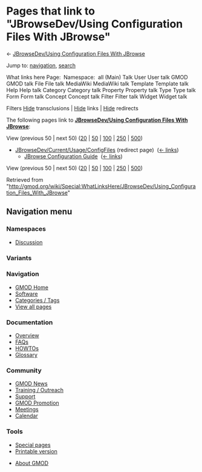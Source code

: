 <div id="mw-page-base" class="noprint">

</div>

<div id="mw-head-base" class="noprint">

</div>

<div id="content" class="mw-body" role="main">

<span id="top"></span>

<div id="mw-js-message" style="display:none;">

</div>



# <span dir="auto">Pages that link to "JBrowseDev/Using Configuration Files With JBrowse"</span>

<div id="bodyContent">

<div id="contentSub">

← <a
href="/mediawiki/index.php?title=JBrowseDev/Using_Configuration_Files_With_JBrowse&amp;redirect=no"
class="mw-redirect"
title="JBrowseDev/Using Configuration Files With JBrowse">JBrowseDev/Using
Configuration Files With JBrowse</a>

</div>

<div id="jump-to-nav" class="mw-jump">

Jump to: [navigation](#mw-navigation), [search](#p-search)

</div>

<div id="mw-content-text">

What links here Page:  Namespace:  all (Main) Talk User User talk GMOD
GMOD talk File File talk MediaWiki MediaWiki talk Template Template talk
Help Help talk Category Category talk Property Property talk Type Type
talk Form Form talk Concept Concept talk Filter Filter talk Widget
Widget talk

Filters
[Hide](/mediawiki/index.php?title=Special:WhatLinksHere/JBrowseDev/Using_Configuration_Files_With_JBrowse&hidetrans=1 "Special:WhatLinksHere/JBrowseDev/Using Configuration Files With JBrowse")
transclusions \|
[Hide](/mediawiki/index.php?title=Special:WhatLinksHere/JBrowseDev/Using_Configuration_Files_With_JBrowse&hidelinks=1 "Special:WhatLinksHere/JBrowseDev/Using Configuration Files With JBrowse")
links \|
[Hide](/mediawiki/index.php?title=Special:WhatLinksHere/JBrowseDev/Using_Configuration_Files_With_JBrowse&hideredirs=1 "Special:WhatLinksHere/JBrowseDev/Using Configuration Files With JBrowse")
redirects

The following pages link to
**<a href="/wiki/JBrowseDev/Using_Configuration_Files_With_JBrowse"
class="mw-redirect"
title="JBrowseDev/Using Configuration Files With JBrowse">JBrowseDev/Using
Configuration Files With JBrowse</a>**:

View (previous 50 \| next 50)
([20](/mediawiki/index.php?title=Special:WhatLinksHere/JBrowseDev/Using_Configuration_Files_With_JBrowse&limit=20 "Special:WhatLinksHere/JBrowseDev/Using Configuration Files With JBrowse")
\|
[50](/mediawiki/index.php?title=Special:WhatLinksHere/JBrowseDev/Using_Configuration_Files_With_JBrowse&limit=50 "Special:WhatLinksHere/JBrowseDev/Using Configuration Files With JBrowse")
\|
[100](/mediawiki/index.php?title=Special:WhatLinksHere/JBrowseDev/Using_Configuration_Files_With_JBrowse&limit=100 "Special:WhatLinksHere/JBrowseDev/Using Configuration Files With JBrowse")
\|
[250](/mediawiki/index.php?title=Special:WhatLinksHere/JBrowseDev/Using_Configuration_Files_With_JBrowse&limit=250 "Special:WhatLinksHere/JBrowseDev/Using Configuration Files With JBrowse")
\|
[500](/mediawiki/index.php?title=Special:WhatLinksHere/JBrowseDev/Using_Configuration_Files_With_JBrowse&limit=500 "Special:WhatLinksHere/JBrowseDev/Using Configuration Files With JBrowse"))

- [JBrowseDev/Current/Usage/ConfigFiles](/mediawiki/index.php?title=JBrowseDev/Current/Usage/ConfigFiles&redirect=no "JBrowseDev/Current/Usage/ConfigFiles")
  (redirect page) ‎ <span class="mw-whatlinkshere-tools">([←
  links](/mediawiki/index.php?title=Special:WhatLinksHere&target=JBrowseDev%2FCurrent%2FUsage%2FConfigFiles "Special:WhatLinksHere"))</span>
  - [JBrowse Configuration
    Guide](/wiki/JBrowse_Configuration_Guide "JBrowse Configuration Guide")
    ‎ <span class="mw-whatlinkshere-tools">([←
    links](/mediawiki/index.php?title=Special:WhatLinksHere&target=JBrowse+Configuration+Guide "Special:WhatLinksHere"))</span>

View (previous 50 \| next 50)
([20](/mediawiki/index.php?title=Special:WhatLinksHere/JBrowseDev/Using_Configuration_Files_With_JBrowse&limit=20 "Special:WhatLinksHere/JBrowseDev/Using Configuration Files With JBrowse")
\|
[50](/mediawiki/index.php?title=Special:WhatLinksHere/JBrowseDev/Using_Configuration_Files_With_JBrowse&limit=50 "Special:WhatLinksHere/JBrowseDev/Using Configuration Files With JBrowse")
\|
[100](/mediawiki/index.php?title=Special:WhatLinksHere/JBrowseDev/Using_Configuration_Files_With_JBrowse&limit=100 "Special:WhatLinksHere/JBrowseDev/Using Configuration Files With JBrowse")
\|
[250](/mediawiki/index.php?title=Special:WhatLinksHere/JBrowseDev/Using_Configuration_Files_With_JBrowse&limit=250 "Special:WhatLinksHere/JBrowseDev/Using Configuration Files With JBrowse")
\|
[500](/mediawiki/index.php?title=Special:WhatLinksHere/JBrowseDev/Using_Configuration_Files_With_JBrowse&limit=500 "Special:WhatLinksHere/JBrowseDev/Using Configuration Files With JBrowse"))

</div>

<div class="printfooter">

Retrieved from
"<http://gmod.org/wiki/Special:WhatLinksHere/JBrowseDev/Using_Configuration_Files_With_JBrowse>"

</div>

<div id="catlinks" class="catlinks catlinks-allhidden">

</div>

<div class="visualClear">

</div>

</div>

</div>

<div id="mw-navigation">

## Navigation menu

<div id="mw-head">



<div id="left-navigation">

<div id="p-namespaces" class="vectorTabs" role="navigation"
aria-labelledby="p-namespaces-label">

### Namespaces


- <span id="ca-talk"><a
  href="/mediawiki/index.php?title=Talk:JBrowseDev/Using_Configuration_Files_With_JBrowse&amp;action=edit&amp;redlink=1"
  accesskey="t"
  title="Discussion about the content page [t]">Discussion</a></span>

</div>

<div id="p-variants" class="vectorMenu emptyPortlet" role="navigation"
aria-labelledby="p-variants-label">

### 

### Variants[](#)

<div class="menu">

</div>

</div>

</div>





</div>

</div>

</div>

<div id="mw-panel">

<div id="p-logo" role="banner">

<a href="/wiki/Main_Page"
style="background-image: url(http://gmod.org/images/GMOD-cogs.png);"
title="Visit the main page"></a>

</div>

<div id="p-Navigation" class="portal" role="navigation"
aria-labelledby="p-Navigation-label">

### Navigation

<div class="body">

- <span id="n-GMOD-Home">[GMOD Home](/wiki/Main_Page)</span>
- <span id="n-Software">[Software](/wiki/GMOD_Components)</span>
- <span id="n-Categories-.2F-Tags">[Categories /
  Tags](/wiki/Categories)</span>
- <span id="n-View-all-pages">[View all
  pages](/wiki/Special:AllPages)</span>

</div>

</div>

<div id="p-Documentation" class="portal" role="navigation"
aria-labelledby="p-Documentation-label">

### Documentation

<div class="body">

- <span id="n-Overview">[Overview](/wiki/Overview)</span>
- <span id="n-FAQs">[FAQs](/wiki/Category:FAQ)</span>
- <span id="n-HOWTOs">[HOWTOs](/wiki/Category:HOWTO)</span>
- <span id="n-Glossary">[Glossary](/wiki/Glossary)</span>

</div>

</div>

<div id="p-Community" class="portal" role="navigation"
aria-labelledby="p-Community-label">

### Community

<div class="body">

- <span id="n-GMOD-News">[GMOD News](/wiki/GMOD_News)</span>
- <span id="n-Training-.2F-Outreach">[Training /
  Outreach](/wiki/Training_and_Outreach)</span>
- <span id="n-Support">[Support](/wiki/Support)</span>
- <span id="n-GMOD-Promotion">[GMOD
  Promotion](/wiki/GMOD_Promotion)</span>
- <span id="n-Meetings">[Meetings](/wiki/Meetings)</span>
- <span id="n-Calendar">[Calendar](/wiki/Calendar)</span>

</div>

</div>

<div id="p-tb" class="portal" role="navigation"
aria-labelledby="p-tb-label">

### Tools

<div class="body">

- <span id="t-specialpages"><a href="/wiki/Special:SpecialPages" accesskey="q"
  title="A list of all special pages [q]">Special pages</a></span>
- <span id="t-print"><a
  href="/mediawiki/index.php?title=Special:WhatLinksHere/JBrowseDev/Using_Configuration_Files_With_JBrowse&amp;printable=yes"
  rel="alternate" accesskey="p"
  title="Printable version of this page [p]">Printable version</a></span>

</div>

</div>

</div>

</div>

<div id="footer" role="contentinfo">

- <span id="footer-places-about">[About
  GMOD](/wiki/GMOD:About "GMOD:About")</span>

<!-- -->






</div>
